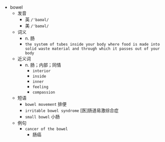 - bowel
  - 发音
    - 英 `/'baʊəl/`
    - 美 `/'baʊəl/`
  - 词义
    - n. 肠
    - `the system of tubes inside your body where food is made into solid waste material and through which it passes out of your body`
  - 近义词
    - n. 肠；内部；同情
      - `interior`
      - `inside`
      - `inner`
      - `feeling`
      - `compassion`
  - 短语
    - `bowel movement` 排便 
    - `irritable bowel syndrome` [医]肠道易激综合症 
    - `small bowel` 小肠 
  - 例句
    - `cancer of the bowel`
      - 肠癌

